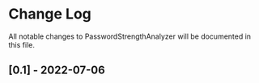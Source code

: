 Change Log
==========

All notable changes to PasswordStrengthAnalyzer will be documented in this file.

## [0.1] - 2022-07-06
